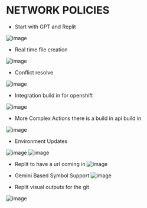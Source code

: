 # NETWORK POLICIES

- Start with GPT and Replit

![image](https://github.com/user-attachments/assets/b9113c91-edf3-4a18-96f2-9e2a695b3fcd)


- Real time file creation

![image](https://github.com/user-attachments/assets/39b86c23-a336-46f6-8aa2-476bfbe0fe5c)


- Conflict resolve

![image](https://github.com/user-attachments/assets/9add349f-fa5c-4656-b6fa-bf827a3a9788)

- Integration build in for openshift

![image](https://github.com/user-attachments/assets/bc6b4ec1-613c-488e-8234-971384bfe436)


- More Complex Actions there is a build in api build in

![image](https://github.com/user-attachments/assets/bf55e8be-f71a-43e7-8414-43eff041db13)


- Environment Updates

![image](https://github.com/user-attachments/assets/3eac583a-a651-4f43-b320-c27614a472a2)
![image](https://github.com/user-attachments/assets/de8647cc-ce8f-4462-a42e-58c3bad38c59)


- Replit to have a url coming in
![image](https://github.com/user-attachments/assets/78d1a00e-2912-47b1-ba5e-e32ee1150101)

- Gemini Based Symbol Support
![image](https://github.com/user-attachments/assets/13e9f708-0304-4fca-aef8-8e8d62d6dbf2)

- Replit visual outputs for the git

![image](https://github.com/user-attachments/assets/6e6a303e-cf61-4fda-a236-19d25c684146)

